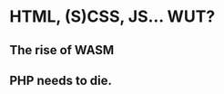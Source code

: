 # HTML, (S)CSS, JS… WUT?

<script>    document.getElementById("webMenu").open = true;</script>



## The rise of WASM



## PHP needs to die.



